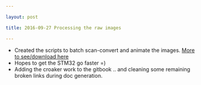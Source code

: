 ```yaml
---

layout: post

title: 2016-09-27 Processing the raw images

---
```



-   Created the scripts to batch scan-convert and animate the images.
    [More to see/download here](/retired/croaker/data/examples/)
-   Hopes to get the STM32 go faster =)
-   Adding the croaker work to the gitbook .. and cleaning some
    remaining broken links during doc generation.

